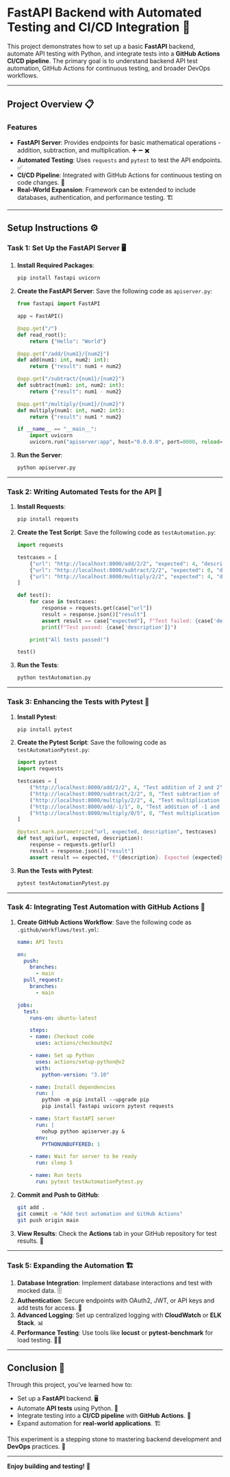 # FastAPI Backend with Automated Testing and CI/CD Integration 🚀

This project demonstrates how to set up a basic **FastAPI** backend, automate API testing with Python, and integrate tests into a **GitHub Actions CI/CD pipeline**. The primary goal is to understand backend API test automation, GitHub Actions for continuous testing, and broader DevOps workflows.

---

## Project Overview 📋

### Features
- **FastAPI Server**: Provides endpoints for basic mathematical operations - addition, subtraction, and multiplication. ➕ ➖ ✖️
- **Automated Testing**: Uses `requests` and `pytest` to test the API endpoints. ✅
- **CI/CD Pipeline**: Integrated with GitHub Actions for continuous testing on code changes. 🔄
- **Real-World Expansion**: Framework can be extended to include databases, authentication, and performance testing. 🏗️

---

## Setup Instructions ⚙️

### Task 1: Set Up the FastAPI Server 🖥️
1. **Install Required Packages**:
    ```bash
    pip install fastapi uvicorn
    ```
2. **Create the FastAPI Server**: Save the following code as `apiserver.py`:
    ```python
    from fastapi import FastAPI

    app = FastAPI()

    @app.get("/")
    def read_root():
        return {"Hello": "World"}

    @app.get("/add/{num1}/{num2}")
    def add(num1: int, num2: int):
        return {"result": num1 + num2}

    @app.get("/subtract/{num1}/{num2}")
    def subtract(num1: int, num2: int):
        return {"result": num1 - num2}

    @app.get("/multiply/{num1}/{num2}")
    def multiply(num1: int, num2: int):
        return {"result": num1 * num2}

    if __name__ == "__main__":
        import uvicorn
        uvicorn.run("apiserver:app", host="0.0.0.0", port=8000, reload=True)
    ```
3. **Run the Server**:
    ```bash
    python apiserver.py
    ```

---

### Task 2: Writing Automated Tests for the API 📝
1. **Install Requests**:
    ```bash
    pip install requests
    ```
2. **Create the Test Script**: Save the following code as `testAutomation.py`:
    ```python
    import requests

    testcases = [
        {"url": "http://localhost:8000/add/2/2", "expected": 4, "description": "Test addition of 2 and 2"},
        {"url": "http://localhost:8000/subtract/2/2", "expected": 0, "description": "Test subtraction of 2 from 2"},
        {"url": "http://localhost:8000/multiply/2/2", "expected": 4, "description": "Test multiplication of 2 and 2"}
    ]

    def test():
        for case in testcases:
            response = requests.get(case["url"])
            result = response.json()["result"]
            assert result == case["expected"], f"Test failed: {case['description']}. Expected {case['expected']}, got {result}"
            print(f"Test passed: {case['description']}")

        print("All tests passed!")

    test()
    ```
3. **Run the Tests**:
    ```bash
    python testAutomation.py
    ```

---

### Task 3: Enhancing the Tests with Pytest 🧪
1. **Install Pytest**:
    ```bash
    pip install pytest
    ```
2. **Create the Pytest Script**: Save the following code as `testAutomationPytest.py`:
    ```python
    import pytest
    import requests

    testcases = [
        ("http://localhost:8000/add/2/2", 4, "Test addition of 2 and 2"),
        ("http://localhost:8000/subtract/2/2", 0, "Test subtraction of 2 from 2"),
        ("http://localhost:8000/multiply/2/2", 4, "Test multiplication of 2 and 2"),
        ("http://localhost:8000/add/-1/1", 0, "Test addition of -1 and 1"),
        ("http://localhost:8000/multiply/0/5", 0, "Test multiplication by zero"),
    ]

    @pytest.mark.parametrize("url, expected, description", testcases)
    def test_api(url, expected, description):
        response = requests.get(url)
        result = response.json()["result"]
        assert result == expected, f"{description}. Expected {expected}, got {result}"
    ```
3. **Run the Tests with Pytest**:
    ```bash
    pytest testAutomationPytest.py
    ```

---

### Task 4: Integrating Test Automation with GitHub Actions 🔄
1. **Create GitHub Actions Workflow**: Save the following code as `.github/workflows/test.yml`:
    ```yaml
    name: API Tests

    on:
      push:
        branches:
          - main
      pull_request:
        branches:
          - main

    jobs:
      test:
        runs-on: ubuntu-latest

        steps:
        - name: Checkout code
          uses: actions/checkout@v2

        - name: Set up Python
          uses: actions/setup-python@v2
          with:
            python-version: "3.10"

        - name: Install dependencies
          run: |
            python -m pip install --upgrade pip
            pip install fastapi uvicorn pytest requests

        - name: Start FastAPI server
          run: |
            nohup python apiserver.py &
          env:
            PYTHONUNBUFFERED: 1

        - name: Wait for server to be ready
          run: sleep 5

        - name: Run tests
          run: pytest testAutomationPytest.py
    ```
2. **Commit and Push to GitHub**:
    ```bash
    git add .
    git commit -m "Add test automation and GitHub Actions"
    git push origin main
    ```
3. **View Results**: Check the **Actions** tab in your GitHub repository for test results. 🎉

---

### Task 5: Expanding the Automation 🏗️
1. **Database Integration**: Implement database interactions and test with mocked data. 🗄️
2. **Authentication**: Secure endpoints with OAuth2, JWT, or API keys and add tests for access. 🔐
3. **Advanced Logging**: Set up centralized logging with **CloudWatch** or **ELK Stack**. 📊
4. **Performance Testing**: Use tools like **locust** or **pytest-benchmark** for load testing. 🏃‍♂️

---

## Conclusion 🎯

Through this project, you've learned how to:
- Set up a **FastAPI** backend. 🖥️
- Automate **API tests** using Python. 🧪
- Integrate testing into a **CI/CD pipeline** with **GitHub Actions**. 🔄
- Expand automation for **real-world applications**. 🏗️

This experiment is a stepping stone to mastering backend development and **DevOps** practices. 🚀

---

**Enjoy building and testing!** 🎉
